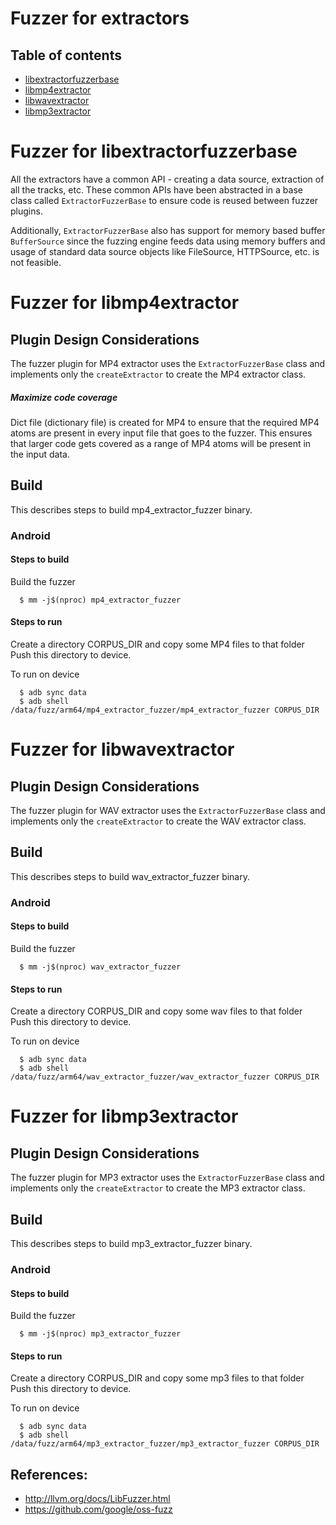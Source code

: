 # Fuzzer for extractors

## Table of contents
+ [libextractorfuzzerbase](#ExtractorFuzzerBase)
+ [libmp4extractor](#mp4ExtractorFuzzer)
+ [libwavextractor](#wavExtractorFuzzer)
+ [libmp3extractor](#mp3ExtractorFuzzer)

# <a name="ExtractorFuzzerBase"></a> Fuzzer for libextractorfuzzerbase
All the extractors have a common API - creating a data source, extraction
of all the tracks, etc. These common APIs have been abstracted in a base class
called `ExtractorFuzzerBase` to ensure code is reused between fuzzer plugins.

Additionally, `ExtractorFuzzerBase` also has support for memory based buffer
`BufferSource` since the fuzzing engine feeds data using memory buffers and
usage of standard data source objects like FileSource, HTTPSource, etc. is
not feasible.

# <a name="mp4ExtractorFuzzer"></a> Fuzzer for libmp4extractor

## Plugin Design Considerations
The fuzzer plugin for MP4 extractor uses the `ExtractorFuzzerBase` class and
implements only the `createExtractor` to create the MP4 extractor class.

##### Maximize code coverage
Dict file (dictionary file) is created for MP4 to ensure that the required MP4
atoms are present in every input file that goes to the fuzzer.
This ensures that larger code gets covered as a range of MP4 atoms will be
present in the input data.


## Build

This describes steps to build mp4_extractor_fuzzer binary.

### Android

#### Steps to build
Build the fuzzer
```
  $ mm -j$(nproc) mp4_extractor_fuzzer
```

#### Steps to run
Create a directory CORPUS_DIR and copy some MP4 files to that folder
Push this directory to device.

To run on device
```
  $ adb sync data
  $ adb shell /data/fuzz/arm64/mp4_extractor_fuzzer/mp4_extractor_fuzzer CORPUS_DIR
```

# <a name="wavExtractorFuzzer"></a> Fuzzer for libwavextractor

## Plugin Design Considerations
The fuzzer plugin for WAV extractor uses the `ExtractorFuzzerBase` class and
implements only the `createExtractor` to create the WAV extractor class.


## Build

This describes steps to build wav_extractor_fuzzer binary.

### Android

#### Steps to build
Build the fuzzer
```
  $ mm -j$(nproc) wav_extractor_fuzzer
```

#### Steps to run
Create a directory CORPUS_DIR and copy some wav files to that folder
Push this directory to device.

To run on device
```
  $ adb sync data
  $ adb shell /data/fuzz/arm64/wav_extractor_fuzzer/wav_extractor_fuzzer CORPUS_DIR
```

# <a name="mp3ExtractorFuzzer"></a> Fuzzer for libmp3extractor

## Plugin Design Considerations
The fuzzer plugin for MP3 extractor uses the `ExtractorFuzzerBase` class and
implements only the `createExtractor` to create the MP3 extractor class.


## Build

This describes steps to build mp3_extractor_fuzzer binary.

### Android

#### Steps to build
Build the fuzzer
```
  $ mm -j$(nproc) mp3_extractor_fuzzer
```

#### Steps to run
Create a directory CORPUS_DIR and copy some mp3 files to that folder
Push this directory to device.

To run on device
```
  $ adb sync data
  $ adb shell /data/fuzz/arm64/mp3_extractor_fuzzer/mp3_extractor_fuzzer CORPUS_DIR
```

## References:
 * http://llvm.org/docs/LibFuzzer.html
 * https://github.com/google/oss-fuzz
